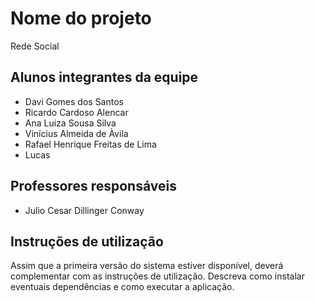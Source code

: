 # Nome do projeto
Rede Social

## Alunos integrantes da equipe

* Davi Gomes dos Santos 
* Ricardo Cardoso Alencar   
* Ana Luiza Sousa Silva 
* Vinícius Almeida de Àvila
* Rafael Henrique Freitas de Lima
* Lucas 

## Professores responsáveis

* Julio Cesar Dillinger Conway

## Instruções de utilização

Assim que a primeira versão do sistema estiver disponível, deverá complementar com as instruções de utilização. Descreva como instalar eventuais dependências e como executar a aplicação.
